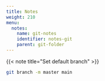 ```yaml
---
title: Notes
weight: 210
menu:
  notes:
    name: git-notes
    identifier: notes-git
    parent: git-folder
---
```


{{< note title="Set default branch" >}}

```bash
git branch -m master main
```
